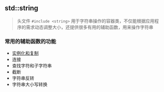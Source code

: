 ## std::string

> 头文件 `#include <string>`
> 用于字符串操作的容器类，不仅能根据应用程序的需求动态调整大小，还提供很多有用的辅助函数，用来操作字符串

### 常用的辅助函数的功能
* [实例化和复制](../09_STL_Guide/STL_string/instantiation.cpp)  
* 连接
* 查找字符和子字符串
* 截断
* 字符串反转
* 字符串大小写转换